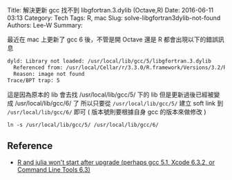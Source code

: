 Title: 解決更新 gcc 找不到 libgfortran.3.dylib (Octave,R)
Date: 2016-06-11 03:13
Category: Tech
Tags: R, mac
Slug: solve-libgfortran3dylib-not-found
Authors: Lee-W
Summary:

最近在 mac 上更新了 gcc 6 後，不管是開 Octave 還是 R
都會出現以下的錯誤訊息

```sh
dyld: Library not loaded: /usr/local/lib/gcc/5/libgfortran.3.dylib
  Referenced from: /usr/local/Cellar/r/3.3.0/R.framework/Versions/3.2/Resources/lib/libR.dylib
  Reason: image not found
Trace/BPT trap: 5
```
<!--more-->

這是因為原本的 lib 會去找 /usr/local/lib/gcc/5/ 下的 lib
但是更新過後已經被變成 /usr/local/lib/gcc/6/ 了
所以只要從 `/usr/local/lib/gcc/5/` 建立 soft link 到 `/usr/local/lib/gcc/6/` 即可
( 版本號則要根據自身 gcc 的版本來做修改 )

```shell
ln -s /usr/local/lib/gcc/5/ /usr/local/lib/gcc/6/
```

## Reference

* [R and julia won't start after upgrade (perhaps gcc 5.1, Xcode 6.3.2, or Command Line Tools 6.3)](https://github.com/Homebrew/legacy-homebrew/issues/39929)
